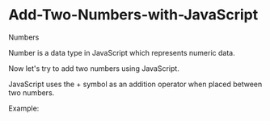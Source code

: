 # Add-Two-Numbers-with-JavaScript

Numbers 

Number is a data type in JavaScript which represents numeric data.

Now let's try to add two numbers using JavaScript.


JavaScript uses the + symbol as an addition operator when placed between two numbers.

Example:
